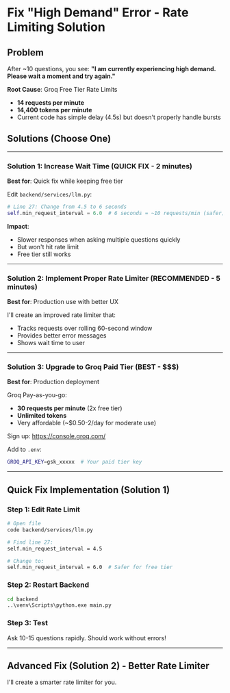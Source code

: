 # Fix "High Demand" Error - Rate Limiting Solution

## Problem

After ~10 questions, you see: **"I am currently experiencing high demand. Please wait a moment and try again."**

**Root Cause**: Groq Free Tier Rate Limits
- **14 requests per minute**
- **14,400 tokens per minute**
- Current code has simple delay (4.5s) but doesn't properly handle bursts

## Solutions (Choose One)

---

### Solution 1: Increase Wait Time (QUICK FIX - 2 minutes)

**Best for**: Quick fix while keeping free tier

Edit `backend/services/llm.py`:

```python
# Line 27: Change from 4.5 to 6 seconds
self.min_request_interval = 6.0  # 6 seconds = ~10 requests/min (safer)
```

**Impact**:
- Slower responses when asking multiple questions quickly
- But won't hit rate limit
- Free tier still works

---

### Solution 2: Implement Proper Rate Limiter (RECOMMENDED - 5 minutes)

**Best for**: Production use with better UX

I'll create an improved rate limiter that:
- Tracks requests over rolling 60-second window
- Provides better error messages
- Shows wait time to user

---

### Solution 3: Upgrade to Groq Paid Tier (BEST - $$$)

**Best for**: Production deployment

Groq Pay-as-you-go:
- **30 requests per minute** (2x free tier)
- **Unlimited tokens**
- Very affordable (~$0.50-2/day for moderate use)

Sign up: https://console.groq.com/

Add to `.env`:
```bash
GROQ_API_KEY=gsk_xxxxx  # Your paid tier key
```

---

## Quick Fix Implementation (Solution 1)

### Step 1: Edit Rate Limit

```bash
# Open file
code backend/services/llm.py

# Find line 27:
self.min_request_interval = 4.5

# Change to:
self.min_request_interval = 6.0  # Safer for free tier
```

### Step 2: Restart Backend

```bash
cd backend
..\venv\Scripts\python.exe main.py
```

### Step 3: Test

Ask 10-15 questions rapidly. Should work without errors!

---

## Advanced Fix (Solution 2) - Better Rate Limiter

I'll create a smarter rate limiter for you.
